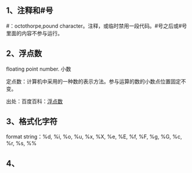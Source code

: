 ## 1、注释和#号
   
   #：octothorpe,pound character。注释，或临时禁用一段代码。#号之后或#号里面的内容不参与运行。
   
## 2、浮点数
   
   floating point number. 小数
   
   定点数：计算机中采用的一种数的表示方法。参与运算的数的小数点位置固定不变。
   
   出处：百度百科：[浮点数](https://baike.baidu.com/item/浮点数/6162520?fr=aladdin)
   
## 3、格式化字符
  
  format string：%d, %i, %o, %u, %x, %X, %e, %E, %f, %F, %g, %G, %c, %r, %s, %%
  
## 4、